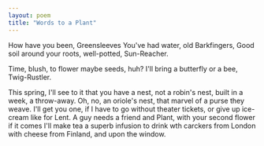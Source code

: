```yaml
---
layout: poem
title: "Words to a Plant"
---
```


How have  you been,
Greensleeves
You've had water, old Barkfingers,
Good soil around your roots,
well-potted, Sun-Reacher.

Time, blush, to flower
maybe seeds, huh?
I'll bring a butterfly
or a bee, Twig-Rustler.

This spring, I'll see to it
that you have a nest,
not a robin's nest,
built in a week, a throw-away.
Oh, no, an oriole's nest,
that marvel of a purse they weave.
I'll get you one, if I have to go
without theater tickets,
or give up ice-cream like for Lent.
A guy needs a friend
and Plant, with your second flower
if it comes I'll make tea
a superb infusion to drink
wth carckers from London
with cheese from Finland,
and upon the window.
